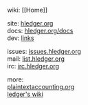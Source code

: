 wiki: [[Home]]  

site: [hledger.org](http://hledger.org)  
docs: [hledger.org/docs](http://hledger.org/docs)  
dev: [links](http://hledger.org/contributing.html#links)  

issues: [issues.hledger.org](issues.hledger.org)  
mail: [list.hledger.org](http://list.hledger.org)  
irc: [irc.hledger.org](http://irc.hledger.org)  

more:  
[plaintextaccounting.org](http://plaintextaccounting.org)  
[ledger's wiki](https://github.com/ledger/ledger/wiki)  
